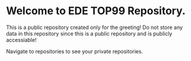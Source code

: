 # Welcome to EDE TOP99 Repository. 
This is a public repository created only for the greeting!
Do not store any data in this repository since this is a public repository and is publicly accessiable!

Navigate to repositories to see your private repositories.
